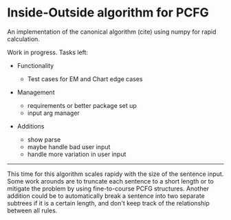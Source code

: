 # Inside-Outside algorithm for PCFG
An implementation of the canonical algorithm (cite) using numpy for rapid calculation.


Work in progress. Tasks left:

- Functionality
   - Test cases for EM and Chart edge cases

- Management
    - requirements or better package set up
    - input arg manager

- Additions
    - show parse
    - maybe handle bad user input
    - handle more variation in user input


________
This time for this algorithm scales rapidy with the size of the sentence input. Some work arounds are to truncate each sentence to a short length or to mitigate the problem by using fine-to-course PCFG structures. Another addition could be to automatically break a sentence into two separate subtrees if it is a certain length, and don't keep track of the relationship between all rules.
